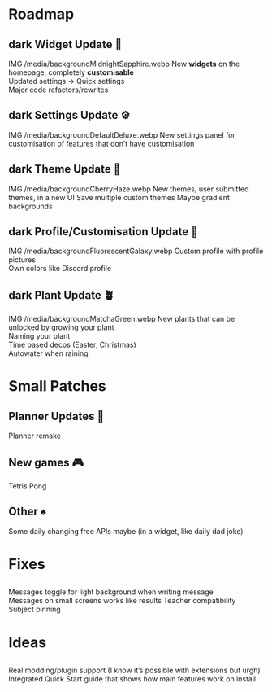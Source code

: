 # Roadmap

## dark Widget Update 🧩

IMG /media/backgroundMidnightSapphire.webp
New **widgets** on the homepage, completely **customisable**  
Updated settings -> Quick settings  
Major code refactors/rewrites

## dark Settings Update ⚙️

IMG /media/backgroundDefaultDeluxe.webp
New settings panel for customisation of features that don’t have customisation

## dark Theme Update 🎨

IMG /media/backgroundCherryHaze.webp
New themes, user submitted themes, in a new UI
Save multiple custom themes
Maybe gradient backgrounds

## dark Profile/Customisation Update 🪪

IMG /media/backgroundFluorescentGalaxy.webp
Custom profile with profile pictures  
Own colors like Discord profile

## dark Plant Update 🪴

IMG /media/backgroundMatchaGreen.webp
New plants that can be unlocked by growing your plant  
Naming your plant  
Time based decos (Easter, Christmas)  
Autowater when raining

# Small Patches

## Planner Updates 📅

Planner remake

## New games 🎮

Tetris
Pong

## Other ♠️

Some daily changing free APIs maybe (in a widget, like daily dad joke)

# Fixes

##

Messages toggle for light background when writing message  
Messages on small screens works like results
Teacher compatibility  
Subject pinning

# Ideas

##

Real modding/plugin support (I know it’s possible with extensions but urgh)  
Integrated Quick Start guide that shows how main features work on install
